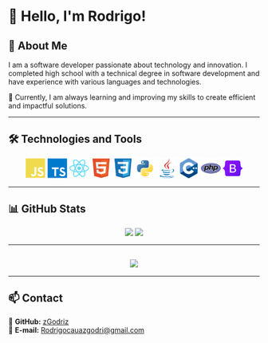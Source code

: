 # 👋 Hello, I'm Rodrigo!

## 🚀 About Me
I am a software developer passionate about technology and innovation. I completed high school with a technical degree in software development and have experience with various languages and technologies.

📌 Currently, I am always learning and improving my skills to create efficient and impactful solutions.

---

## 🛠️ Technologies and Tools
<div align="center">
  <img src="https://raw.githubusercontent.com/devicons/devicon/master/icons/javascript/javascript-plain.svg" alt="JavaScript" width="40" height="40"/>
  <img src="https://raw.githubusercontent.com/devicons/devicon/master/icons/typescript/typescript-plain.svg" alt="TypeScript" width="40" height="40"/>
  <img src="https://raw.githubusercontent.com/devicons/devicon/master/icons/react/react-original.svg" alt="React" width="40" height="40"/>
  <img src="https://raw.githubusercontent.com/devicons/devicon/master/icons/html5/html5-original.svg" alt="HTML" width="40" height="40"/>
  <img src="https://raw.githubusercontent.com/devicons/devicon/master/icons/css3/css3-original.svg" alt="CSS" width="40" height="40"/>
  <img src="https://raw.githubusercontent.com/devicons/devicon/master/icons/python/python-original.svg" alt="Python" width="40" height="40"/>
  <img src="https://raw.githubusercontent.com/devicons/devicon/master/icons/java/java-original.svg" alt="Java" width="40" height="40"/>
  <img src="https://raw.githubusercontent.com/devicons/devicon/master/icons/cplusplus/cplusplus-original.svg" alt="C++" width="40" height="40"/>
  <img src="https://raw.githubusercontent.com/devicons/devicon/master/icons/php/php-original.svg" alt="PHP" width="40" height="40"/>
  <img src="https://raw.githubusercontent.com/devicons/devicon/master/icons/bootstrap/bootstrap-original.svg" alt="Bootstrap" width="40" height="40"/>
</div>

---

## 📊 GitHub Stats
<div align="center">
  <img height="180em" src="https://github-readme-stats.vercel.app/api?username=zGodriz&show_icons=true&theme=dark&include_all_commits=true&count_private=true"/>
  <img height="150em" src="https://github-readme-stats.vercel.app/api/top-langs/?username=zGodriz&theme=dark&layout=compact&custom_title=Technologies&langs_count=9"/>
</div>

---

## 
<p align="center">
  <img src="https://github.com/zGodriz/kohaku/blob/main/kohaku-tsukihime.gif" width="300">
</p>

---

## 📫 Contact
📌 **GitHub:** [zGodriz](https://github.com/zGodriz)  
📌 **E-mail:** Rodrigocauazgodri@gmail.com  

